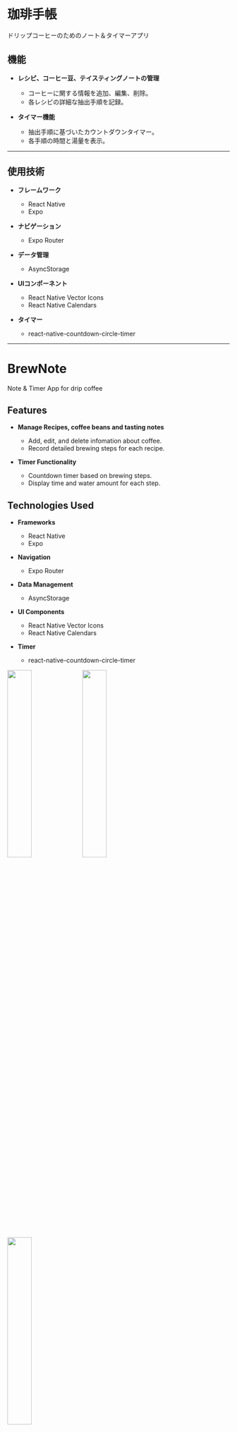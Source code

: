 # 珈琲手帳

ドリップコーヒーのためのノート＆タイマーアプリ

## 機能

- **レシピ、コーヒー豆、テイスティングノートの管理**
  - コーヒーに関する情報を追加、編集、削除。
  - 各レシピの詳細な抽出手順を記録。

- **タイマー機能**
  - 抽出手順に基づいたカウントダウンタイマー。
  - 各手順の時間と湯量を表示。


---

## 使用技術

- **フレームワーク**
  - React Native
  - Expo

- **ナビゲーション**
  - Expo Router

- **データ管理**
  - AsyncStorage

- **UIコンポーネント**
  - React Native Vector Icons
  - React Native Calendars

- **タイマー**
  - react-native-countdown-circle-timer

---


# BrewNote

Note & Timer App for drip coffee

## Features
 
- **Manage Recipes, coffee beans and tasting notes**
  - Add, edit, and delete infomation about coffee.
  - Record detailed brewing steps for each recipe.

- **Timer Functionality**
  - Countdown timer based on brewing steps.
  - Display time and water amount for each step.


## Technologies Used

- **Frameworks**
  - React Native
  - Expo

- **Navigation**
  - Expo Router

- **Data Management**
  - AsyncStorage

- **UI Components**
  - React Native Vector Icons
  - React Native Calendars

- **Timer**
  - react-native-countdown-circle-timer


<p>


<img src="https://github.com/user-attachments/assets/f87587e2-c1df-491b-b6bc-26c153972878" width=33%>
<img src="https://github.com/user-attachments/assets/df3afa70-20ff-4d91-8ccf-39030669fa83" width=33%>
<img src="https://github.com/user-attachments/assets/da1d4237-436b-4eb4-a0c5-d0774840c9b9" width=33%>
</p>
